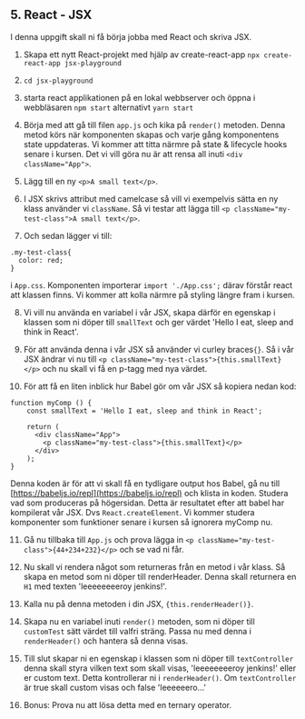 ## 5. React - JSX

I denna uppgift skall ni få börja jobba med React och skriva JSX.

1. Skapa ett nytt React-projekt med hjälp av create-react-app ```npx create-react-app jsx-playground```

1. ```cd jsx-playground```

1. starta react applikationen på en lokal webbserver och öppna i webbläsaren ```npm start``` alternativt ```yarn start```

1. Börja med att gå till filen ```app.js``` och kika på ```render()``` metoden. Denna metod körs när komponenten skapas och varje gång komponentens state uppdateras. Vi kommer att titta närmre på state & lifecycle hooks senare i kursen. Det vi vill göra nu är att rensa all inuti ```<div className="App">```.

1. Lägg till en ny ```<p>A small text</p>```.

1. I JSX skrivs attribut med camelcase så vill vi exempelvis sätta en ny klass använder vi ```className```. Så vi testar att lägga till ```<p className="my-test-class">A small text</p>```.

1. Och sedan lägger vi till:
```
.my-test-class{
  color: red;
}
```
i ```App.css```. Komponenten importerar ```import './App.css';``` därav förstår react att klassen finns. Vi kommer att kolla närmre på styling längre fram i kursen.

8. Vi vill nu använda en variabel i vår JSX, skapa därför en egenskap i klassen som ni döper till ```smallText``` och ger värdet 'Hello I eat, sleep and think in React'.

9. För att använda denna i vår JSX så använder vi curley braces```{}```. Så i vår JSX ändrar vi nu till ```<p className="my-test-class">{this.smallText}</p>``` och nu skall vi få en p-tagg med nya värdet.

10. För att få en liten inblick hur Babel gör om vår JSX så kopiera nedan kod:
```
function myComp () {
  	const smallText = 'Hello I eat, sleep and think in React';

    return (
      <div className="App">
        <p className="my-test-class">{this.smallText}</p>
      </div>
    );
}
```
Denna koden är för att vi skall få en tydligare output hos Babel, gå nu till [https://babeljs.io/repl](https://babeljs.io/repl) och klista in koden. Studera vad som produceras på högersidan. Detta är resultatet efter att babel har kompilerat vår JSX. Dvs ```React.createElement```. Vi kommer studera komponenter som funktioner senare i kursen så ignorera myComp nu.

11. Gå nu tillbaka till ```App.js``` och prova lägga in ```<p className="my-test-class">{44+234+232}</p>``` och se vad ni får.

12. Nu skall vi rendera något som returneras från en metod i vår klass. Så skapa en metod som ni döper till renderHeader. Denna skall returnera en ```H1``` med texten 'leeeeeeeeroy jenkins!'.

13. Kalla nu på denna metoden i din JSX, ```{this.renderHeader()}```.

14. Skapa nu en variabel inuti ```render()``` metoden, som ni döper till ```customTest``` sätt värdet till valfri sträng. Passa nu med denna i ```renderHeader()``` och hantera så denna visas.

15. Till slut skapar ni en egenskap i klassen som ni döper till ```textController``` denna skall styra vilken text som skall visas, 'leeeeeeeeroy jenkins!' eller er custom text. Detta kontrollerar ni i ```renderHeader()```. Om ```textController``` är true skall custom visas och false 'leeeeeero...'

16. Bonus: Prova nu att lösa detta med en ternary operator.
